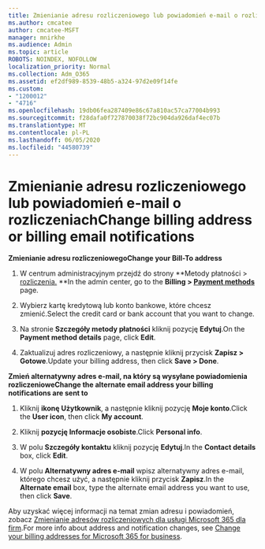 ```yaml
---
title: Zmienianie adresu rozliczeniowego lub powiadomień e-mail o rozliczeniach
ms.author: cmcatee
author: cmcatee-MSFT
manager: mnirkhe
ms.audience: Admin
ms.topic: article
ROBOTS: NOINDEX, NOFOLLOW
localization_priority: Normal
ms.collection: Adm_O365
ms.assetid: ef2df989-8539-48b5-a324-97d2e09f14fe
ms.custom:
- "1200012"
- "4716"
ms.openlocfilehash: 19db06fea287409e86c67a810ac57ca77004b993
ms.sourcegitcommit: f28dafa0f727870038f72bc904da926daf4ec07b
ms.translationtype: MT
ms.contentlocale: pl-PL
ms.lasthandoff: 06/05/2020
ms.locfileid: "44580739"
---
```

# <a name="change-billing-address-or-billing-email-notifications"></a><span data-ttu-id="fcec0-102">Zmienianie adresu rozliczeniowego lub powiadomień e-mail o rozliczeniach</span><span class="sxs-lookup"><span data-stu-id="fcec0-102">Change billing address or billing email notifications</span></span>

<span data-ttu-id="fcec0-103">**Zmienianie adresu rozliczeniowego**</span><span class="sxs-lookup"><span data-stu-id="fcec0-103">**Change your Bill-To address**</span></span>

1. <span data-ttu-id="fcec0-104">W centrum administracyjnym przejdź do strony \*\*Metody płatności > [rozliczenia.](https://go.microsoft.com/fwlink/p/?linkid=2018806) \*\*</span><span class="sxs-lookup"><span data-stu-id="fcec0-104">In the admin center, go to the **Billing > [Payment methods](https://go.microsoft.com/fwlink/p/?linkid=2018806)** page.</span></span>

2. <span data-ttu-id="fcec0-105">Wybierz kartę kredytową lub konto bankowe, które chcesz zmienić.</span><span class="sxs-lookup"><span data-stu-id="fcec0-105">Select the credit card or bank account that you want to change.</span></span>

3. <span data-ttu-id="fcec0-106">Na stronie **Szczegóły metody płatności** kliknij pozycję **Edytuj**.</span><span class="sxs-lookup"><span data-stu-id="fcec0-106">On the **Payment method details** page, click **Edit**.</span></span>

4. <span data-ttu-id="fcec0-107">Zaktualizuj adres rozliczeniowy, a następnie kliknij przycisk **Zapisz > Gotowe**.</span><span class="sxs-lookup"><span data-stu-id="fcec0-107">Update your billing address, then click **Save > Done**.</span></span>

<span data-ttu-id="fcec0-108">**Zmień alternatywny adres e-mail, na który są wysyłane powiadomienia rozliczeniowe**</span><span class="sxs-lookup"><span data-stu-id="fcec0-108">**Change the alternate email address your billing notifications are sent to**</span></span> 

1. <span data-ttu-id="fcec0-109">Kliknij **ikonę Użytkownik**, a następnie kliknij pozycję **Moje konto**.</span><span class="sxs-lookup"><span data-stu-id="fcec0-109">Click the **User icon**, then click **My account**.</span></span>

2. <span data-ttu-id="fcec0-110">Kliknij **pozycję Informacje osobiste**.</span><span class="sxs-lookup"><span data-stu-id="fcec0-110">Click **Personal info**.</span></span>

3. <span data-ttu-id="fcec0-111">W polu **Szczegóły kontaktu** kliknij pozycję **Edytuj**.</span><span class="sxs-lookup"><span data-stu-id="fcec0-111">In the **Contact details** box, click **Edit**.</span></span>

4. <span data-ttu-id="fcec0-112">W polu **Alternatywny adres e-mail** wpisz alternatywny adres e-mail, którego chcesz użyć, a następnie kliknij przycisk **Zapisz**.</span><span class="sxs-lookup"><span data-stu-id="fcec0-112">In the **Alternate email** box, type the alternate email address you want to use, then click **Save**.</span></span>

<span data-ttu-id="fcec0-113">Aby uzyskać więcej informacji na temat zmian adresu i powiadomień, zobacz [Zmienianie adresów rozliczeniowych dla usługi Microsoft 365 dla firm](https://docs.microsoft.com/microsoft-365/commerce/billing-and-payments/change-your-billing-addresses?view=o365-worldwide).</span><span class="sxs-lookup"><span data-stu-id="fcec0-113">For more info about address and notification changes, see [Change your billing addresses for Microsoft 365 for business](https://docs.microsoft.com/microsoft-365/commerce/billing-and-payments/change-your-billing-addresses?view=o365-worldwide).</span></span>

